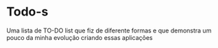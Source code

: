 # Todo-s
Uma lista de TO-DO list que fiz de diferente formas e que demonstra um pouco da minha evolução criando essas aplicações
